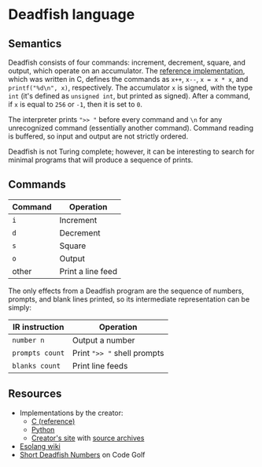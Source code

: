 # Deadfish language

## Semantics

Deadfish consists of four commands: increment, decrement, square, and output,
which operate on an accumulator. The [reference implementation](https://esolangs.org/w/index.php?title=Deadfish&oldid=6598),
which was written in C, defines the commands as `x++`, `x--`, `x = x * x`, and
`printf("%d\n", x)`, respectively. The accumulator `x` is signed, with the type
`int` (it's defined as `unsigned int`, but printed as signed). After a command,
if `x` is equal to `256` or `-1`, then it is set to `0`.

The interpreter prints `">> "` before every command and `\n` for any
unrecognized command (essentially another command). Command reading is buffered,
so input and output are not strictly ordered.

Deadfish is not Turing complete; however, it can be interesting to search for
minimal programs that will produce a sequence of prints.

## Commands

| Command | Operation         |
| ------- | ----------------- |
| `i`     | Increment         |
| `d`     | Decrement         |
| `s`     | Square            |
| `o`     | Output            |
| other   | Print a line feed |

The only effects from a Deadfish program are the sequence of numbers, prompts,
and blank lines printed, so its intermediate representation can be simply:

| IR instruction  | Operation                   |
| --------------- | --------------------------- |
| `number n`      | Output a number             |
| `prompts count` | Print `">> "` shell prompts |
| `blanks count`  | Print line feeds            |

## Resources

- Implementations by the creator:
  - [C (reference)](https://esolangs.org/w/index.php?title=Deadfish&oldid=6598)
  - [Python](https://esolangs.org/w/index.php?title=Deadfish&oldid=9122#Python)
  - [Creator's site](https://web.archive.org/web/20100425075447/http://www.jonathantoddskinner.com/projects/deadfish.html)
    with [source archives](https://web.archive.org/web/20071019052558/http://www.jonathantoddskinner.com/projects/deadfish.tar.gz)
- [Esolang wiki](https://esolangs.org/wiki/Deadfish)
- [Short Deadfish Numbers](https://codegolf.stackexchange.com/questions/40124/short-deadfish-numbers)
  on Code Golf
